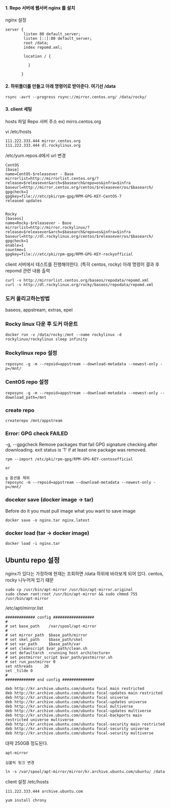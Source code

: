 #### 1. Repo 서버에 웹서버 nginx 를 설치

nginx 설정

```
server {
        listen 80 default_server;
        listen [::]:80 default_server;
        root /data;
        index repomd.xml;
        
        location / {
                 
          }
        
       }
```

#### 2. 하위폴더를 만들고 아래 명령어로 받아준다. 여기선 /data

```
rsync -avrt --progress rsync://mirror.centos.org/ /data/rocky/
```

#### 3. client 세팅

hosts 파일 Repo 서버 주소 ex) mirro.centos.org

vi /etc/hosts
```
111.222.333.444 mirror.centos.org
111.222.333.444 dl.rockylinux.org
```

/etc/yum.repos.d에서 url 변경

```
CentOS
[base]
name=CentOS-$releasever - Base
mirrorlist=http://mirrorlist.centos.org/?release=$releasever&arch=$basearch&repo=os&infra=$infra
baseurl=http://mirror.centos.org/centos/$releasever/os/$basearch/
gpgcheck=1
gpgkey=file:///etc/pki/rpm-gpg/RPM-GPG-KEY-CentOS-7
released updates 


Rocky
[baseos]
name=Rocky-$releasever - Base
mirrorlist=http://mirror.rockylinux/?release=$releasever&arch=$basearch&repo=os&infra=$infra
baseurl=http://dl.rockylinux.org/centos/$releasever/os/$basearch/
gpgcheck=1
enable=1
countme=1
gpgkey=file:///etc/pki/rpm-gpg/RPM-GPG-KEY-rockyofficial
```

client 서버에서 테스트를 진행해야한다. (특히 centos, rocky) 아래 명령어 결과 후 repomd 관련 내용 출력

```
curl -v http://mirrorlist.centos.org/baseos/repodata/repomd.xml
curl -v http://dl.rockylinux.org/rocky/baseos/repodata/repomd.xml
```


### 도커 올리고하는방법

baseos, appstream, extras, epel

### Rocky linux 다운 후 도커 마운트

```
docker run -v /data/rocky:/mnt --name rockylinux -d rockylinux/rockylinux sleep infinity
```

### Rockylinux repo 설정

```
reposync -g -m --repoid=appstream --download-metadata --newest-only -p=/mnt/
```

### CentOS repo 설정

```
reposync -g -m --repoid=appstream --download-metadata --newest-only --download_path=/mnt
```

### create repo

```
createrepo /mnt/appstream
```

### Error: GPG check FAILED

-g, --gpgcheck
              Remove packages that fail GPG signature checking after
              downloading.  exit status is '1' if at least one package
              was removed.

```
rpm --import /etc/pki/rpm-gpg/RPM-GPG-KEY-centosofficial 

or

g 옵션을 제외
reposync -m --repoid=appstream --download-metadata --newest-only -p=/mnt/
```

### doceker save (docker image -> tar)
Before do it you must pull image what you want to save image

```
docker save -o nginx.tar nginx.latest
```

### docker load (tar -> docker image)

```
docker load -i nginx.tar
```

## Ubuntu repo 설정

nginx가 있다는 가정하에 현재는 조회하면 /data 하위에 바라보게 되어 있다. centos, rocky 나누어져 있기 떄문

```
sudo cp /usr/bin/apt-mirror /usr/bin/apt-mirror.original
sudo chown root:root /usr/bin/apt-mirror && sudo chmod 755 /usr/bin/apt-mirror
```

/etc/apt/mirror.list

```
############# config ##################
#
# set base_path    /var/spool/apt-mirror
#
# set mirror_path  $base_path/mirror
# set skel_path    $base_path/skel
# set var_path     $base_path/var
# set cleanscript $var_path/clean.sh
# set defaultarch  <running host architecture>
# set postmirror_script $var_path/postmirror.sh
# set run_postmirror 0
set nthreads     20
set _tilde 0
#
############# end config ##############
 
deb http://kr.archive.ubuntu.com/ubuntu focal main restricted
deb http://kr.archive.ubuntu.com/ubuntu focal-updates main restricted
deb http://kr.archive.ubuntu.com/ubuntu focal universe
deb http://kr.archive.ubuntu.com/ubuntu focal-updates universe
deb http://kr.archive.ubuntu.com/ubuntu focal multiverse
deb http://kr.archive.ubuntu.com/ubuntu focal-updates multiverse
deb http://kr.archive.ubuntu.com/ubuntu focal-backports main restricted universe multiverse
deb http://kr.archive.ubuntu.com/ubuntu focal-security main restricted
deb http://kr.archive.ubuntu.com/ubuntu focal-security universe
deb http://kr.archive.ubuntu.com/ubuntu focal-security multiverse
```

대략 250GB 정도된다.

```
apt-mirror

심볼릭 링크 변경

ln -s /var/spool/apt-mirror/mirror/kr.archive.ubuntu.com/ubuntu/ /data
```

client 설정 /etc/hosts
```
111.222.333.444 archive.ubuntu.com

yum install chrony

```



